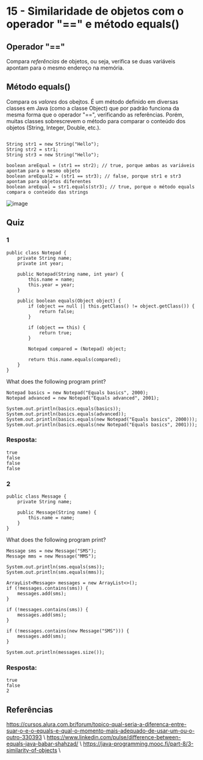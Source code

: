 # 15 - Similaridade de objetos com o operador "==" e método equals()

## Operador "=="
Compara *referências* de objetos, ou seja, verifica se duas variáveis apontam para o mesmo endereço na memória.

## Método equals()
Compara os *valores* dos obejtos. É um método definido em diversas classes em Java (como a classe Object) que por padrão funciona da mesma forma que o operador "==", verificando as referências.
Porém, muitas classes sobrescrevem o método para comparar o conteúdo dos objetos (String, Integer, Double, etc.).

```

String str1 = new String("Hello");
String str2 = str1;
String str3 = new String("Hello");

boolean areEqual = (str1 == str2); // true, porque ambas as variáveis apontam para o mesmo objeto
boolean areEqual2 = (str1 == str3); // false, porque str1 e str3 apontam para objetos diferentes
boolean areEqual = str1.equals(str3); // true, porque o método equals compara o conteúdo das strings

```
![image](https://github.com/user-attachments/assets/13f8b490-d75d-4ae4-a1a9-7e4c9bc69128)

## Quiz
### 1
```
public class Notepad {
    private String name;
    private int year;
 
    public Notepad(String name, int year) {
        this.name = name;
        this.year = year;
    }

    public boolean equals(Object object) {
        if (object == null || this.getClass() != object.getClass()) {
            return false;
        }

        if (object == this) {
            return true;
        }

        Notepad compared = (Notepad) object;

        return this.name.equals(compared);
    }
}

```
What does the following program print?

```
Notepad basics = new Notepad("Equals basics", 2000);
Notepad advanced = new Notepad("Equals advanced", 2001);

System.out.println(basics.equals(basics));
System.out.println(basics.equals(advanced));
System.out.println(basics.equals(new Notepad("Equals basics", 2000)));
System.out.println(basics.equals(new Notepad("Equals basics", 2001)));
```

### Resposta: 
    true
    false
    false
    false

### 2
```
public class Message {
    private String name;
 
    public Message(String name) {
        this.name = name;
    }
}
```
What does the following program print?

```
Message sms = new Message("SMS");
Message mms = new Message("MMS");

System.out.println(sms.equals(sms));
System.out.println(sms.equals(mms));

ArrayList<Message> messages = new ArrayList<>();
if (!messages.contains(sms)) {
    messages.add(sms);
}

if (!messages.contains(sms)) {
    messages.add(sms);
}

if (!messages.contains(new Message("SMS"))) {
    messages.add(sms);
}

System.out.println(messages.size());
```
### Resposta:
    true
    false
    2

    
## Referências
https://cursos.alura.com.br/forum/topico-qual-seria-a-diferenca-entre-suar-o-e-o-equals-e-qual-o-momento-mais-adequado-de-usar-um-ou-o-outro-330393 \\
https://www.linkedin.com/pulse/difference-between-equals-java-babar-shahzad/ \\
https://java-programming.mooc.fi/part-8/3-similarity-of-objects \\
